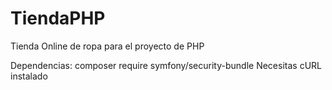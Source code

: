 # TiendaPHP
Tienda Online de ropa para el proyecto de PHP

Dependencias:
composer require symfony/security-bundle
Necesitas cURL instalado
